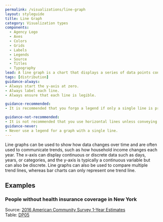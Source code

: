 ```yaml
---
permalink: /visualizations/line-graph
layout: styleguide
title: Line Graph
category: Visualization types
components:
  - Agency Logo
  - Axes
  - Colors
  - Grids
  - Labels
  - Legends
  - Source
  - Titles
  - Typography
lead: A line graph is a chart that displays a series of data points connected by line segments.
tags: [distribution]
guidance-always:
- Always start the y-axis at zero.
- Always label each line.
- Always ensure that each line is legible.

guidance-recommended:
- It is recommended that you forgo a legend if only a single line is present.

guidance-not-recommended:
- It is not recommended that you use horizontal lines unless conveying exact amounts.
guidance-never:
- Never use a legend for a graph with a single line.
---
```


Line graphs can be used to show how data changes over time and are often used to communicate trends, such as how household income changes each year. The x-axis can display continuous or discrete data such as days, years, or categories, and the y-axis is typically a continuous variable but can also be discrete. Line graphs can also be used to compare multiple trend lines, whereas bar charts can only represent one trend line.

<h2>Examples</h2>
<div class="usa-chart-card">
  <div class="usa-chart-header">
    <h3 class="usa-chart-title">People without health insurance coverage in New York</h3>
  </div>
  <canvas id="chart-line"></canvas>
  <div class="usa-source-container">
    <div>
      Source:
      <a href="https://www.census.gov/programs-surveys/acs/" target="_blank">
        2016 American Community Survey 1-Year Estimates
      </a>
    </div>
    <div>
      Table:
      <a href="https://data.census.gov/cedsci/" target="_blank">DP05</a>
    </div>
  </div>
</div>